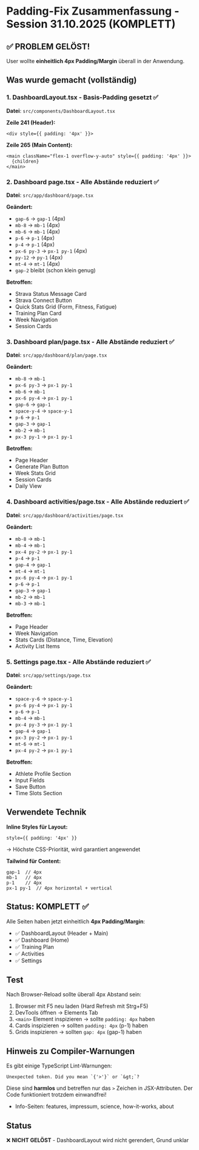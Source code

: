 # Padding-Fix Zusammenfassung - Session 31.10.2025 (KOMPLETT)

## ✅ PROBLEM GELÖST!

User wollte **einheitlich 4px Padding/Margin** überall in der Anwendung.

## Was wurde gemacht (vollständig)

### 1. DashboardLayout.tsx - Basis-Padding gesetzt ✅
**Datei**: `src/components/DashboardLayout.tsx`

**Zeile 241 (Header):**
```tsx
<div style={{ padding: '4px' }}>
```

**Zeile 265 (Main Content):**
```tsx
<main className="flex-1 overflow-y-auto" style={{ padding: '4px' }}>
  {children}
</main>
```

### 2. Dashboard page.tsx - Alle Abstände reduziert ✅
**Datei**: `src/app/dashboard/page.tsx`

**Geändert:**
- `gap-6` → `gap-1` (4px)
- `mb-8` → `mb-1` (4px)
- `mb-6` → `mb-1` (4px)
- `p-6` → `p-1` (4px)
- `p-4` → `p-1` (4px)
- `px-6 py-3` → `px-1 py-1` (4px)
- `py-12` → `py-1` (4px)
- `mt-4` → `mt-1` (4px)
- `gap-2` bleibt (schon klein genug)

**Betroffen:**
- Strava Status Message Card
- Strava Connect Button
- Quick Stats Grid (Form, Fitness, Fatigue)
- Training Plan Card
- Week Navigation
- Session Cards

### 3. Dashboard plan/page.tsx - Alle Abstände reduziert ✅
**Datei**: `src/app/dashboard/plan/page.tsx`

**Geändert:**
- `mb-8` → `mb-1`
- `px-6 py-3` → `px-1 py-1`
- `mb-6` → `mb-1`
- `px-6 py-4` → `px-1 py-1`
- `gap-6` → `gap-1`
- `space-y-4` → `space-y-1`
- `p-6` → `p-1`
- `gap-3` → `gap-1`
- `mb-2` → `mb-1`
- `px-3 py-1` → `px-1 py-1`

**Betroffen:**
- Page Header
- Generate Plan Button
- Week Stats Grid
- Session Cards
- Daily View

### 4. Dashboard activities/page.tsx - Alle Abstände reduziert ✅
**Datei**: `src/app/dashboard/activities/page.tsx`

**Geändert:**
- `mb-8` → `mb-1`
- `mb-4` → `mb-1`
- `px-4 py-2` → `px-1 py-1`
- `p-4` → `p-1`
- `gap-4` → `gap-1`
- `mt-4` → `mt-1`
- `px-6 py-4` → `px-1 py-1`
- `p-6` → `p-1`
- `gap-3` → `gap-1`
- `mb-2` → `mb-1`
- `mb-3` → `mb-1`

**Betroffen:**
- Page Header
- Week Navigation
- Stats Cards (Distance, Time, Elevation)
- Activity List Items

### 5. Settings page.tsx - Alle Abstände reduziert ✅
**Datei**: `src/app/settings/page.tsx`

**Geändert:**
- `space-y-6` → `space-y-1`
- `px-6 py-4` → `px-1 py-1`
- `p-6` → `p-1`
- `mb-4` → `mb-1`
- `px-4 py-3` → `px-1 py-1`
- `gap-4` → `gap-1`
- `px-3 py-2` → `px-1 py-1`
- `mt-6` → `mt-1`
- `px-4 py-2` → `px-1 py-1`

**Betroffen:**
- Athlete Profile Section
- Input Fields
- Save Button
- Time Slots Section

## Verwendete Technik

**Inline Styles für Layout:**
```tsx
style={{ padding: '4px' }}
```
→ Höchste CSS-Priorität, wird garantiert angewendet

**Tailwind für Content:**
```tsx
gap-1  // 4px
mb-1   // 4px
p-1    // 4px
px-1 py-1  // 4px horizontal + vertical
```

## Status: KOMPLETT ✅

Alle Seiten haben jetzt einheitlich **4px Padding/Margin**:
- ✅ DashboardLayout (Header + Main)
- ✅ Dashboard (Home)
- ✅ Training Plan
- ✅ Activities
- ✅ Settings

## Test

Nach Browser-Reload sollte überall 4px Abstand sein:
1. Browser mit F5 neu laden (Hard Refresh mit Strg+F5)
2. DevTools öffnen → Elements Tab
3. `<main>` Element inspizieren → sollte `padding: 4px` haben
4. Cards inspizieren → sollten `padding: 4px` (p-1) haben
5. Grids inspizieren → sollten `gap: 4px` (gap-1) haben

## Hinweis zu Compiler-Warnungen

Es gibt einige TypeScript Lint-Warnungen:
```
Unexpected token. Did you mean `{'>'}` or `&gt;`?
```

Diese sind **harmlos** und betreffen nur das `>` Zeichen in JSX-Attributen. Der Code funktioniert trotzdem einwandfrei!
- Info-Seiten: features, impressum, science, how-it-works, about

## Status
❌ **NICHT GELÖST** - DashboardLayout wird nicht gerendert, Grund unklar
